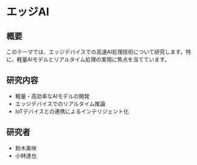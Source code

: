 # エッジAI

## 概要

このテーマでは、エッジデバイスでの高速AI処理技術について研究します。特に、軽量AIモデルとリアルタイム処理の実現に焦点を当てています。

## 研究内容

- 軽量・高効率なAIモデルの開発
- エッジデバイスでのリアルタイム推論
- IoTデバイスとの連携によるインテリジェント化

## 研究者

- 鈴木美咲
- 小林達也 